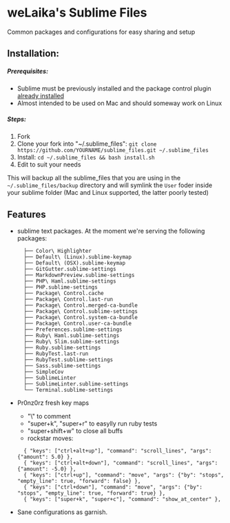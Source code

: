 weLaika's Sublime Files
===============================

Common packages and configurations for easy sharing and setup

## Installation:

##### Prerequisites:

* Sublime must be previously installed and the package control plugin [already installed](https://packagecontrol.io/installation)
* Almost intended to be used on Mac and should someway work on Linux

##### Steps:

1. Fork
2. Clone your fork into "~/.sublime_files":
   `git clone https://github.com/YOURNAME/sublime_files.git ~/.sublime_files`
3. Install:
  `cd ~/.sublime_files && bash install.sh`
5. Edit to suit your needs

This will backup all the sublime_files that you are using in the `~/.sublime_files/backup`
directory and will symlink the `User` foder inside your sublime folder (Mac and Linux supported, the latter poorly tested)

## Features

* sublime text packages. At the moment we're serving the following packages:

  ```
    ├── Color\ Highlighter
    ├── Default\ (Linux).sublime-keymap
    ├── Default\ (OSX).sublime-keymap
    ├── GitGutter.sublime-settings
    ├── MarkdownPreview.sublime-settings
    ├── PHP\ Haml.sublime-settings
    ├── PHP.sublime-settings
    ├── Package\ Control.cache
    ├── Package\ Control.last-run
    ├── Package\ Control.merged-ca-bundle
    ├── Package\ Control.sublime-settings
    ├── Package\ Control.system-ca-bundle
    ├── Package\ Control.user-ca-bundle
    ├── Preferences.sublime-settings
    ├── Ruby\ Haml.sublime-settings
    ├── Ruby\ Slim.sublime-settings
    ├── Ruby.sublime-settings
    ├── RubyTest.last-run
    ├── RubyTest.sublime-settings
    ├── Sass.sublime-settings
    ├── SimpleCov
    ├── SublimeLinter
    ├── SublimeLinter.sublime-settings
    └── Terminal.sublime-settings
    ```

* Pr0nz0rz fresh key maps
  * "\\\" to comment
  * "super+k", "super+r" to easylly run ruby tests
  * "super+shift+w" to close all buffs
  * rockstar moves:

  ```
    { "keys": ["ctrl+alt+up"], "command": "scroll_lines", "args": {"amount": 5.0} },
    { "keys": ["ctrl+alt+down"], "command": "scroll_lines", "args": {"amount": -5.0} },
    { "keys": ["ctrl+up"], "command": "move", "args": {"by": "stops", "empty_line": true, "forward": false} },
    { "keys": ["ctrl+down"], "command": "move", "args": {"by": "stops", "empty_line": true, "forward": true} },
    { "keys": ["super+k", "super+c"], "command": "show_at_center" },
  ```

* Sane configurations as garnish.
